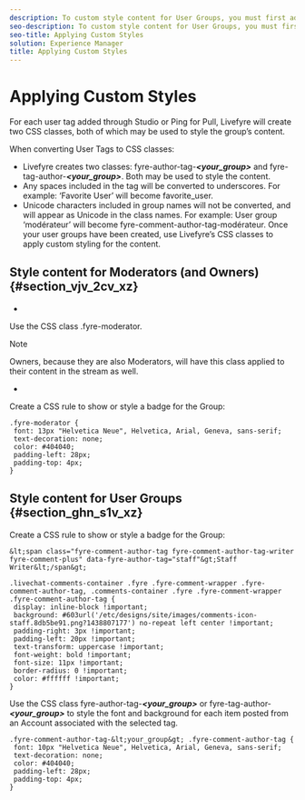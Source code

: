```yaml
---
description: To custom style content for User Groups, you must first add a User Tag to the account, then style the content using CSS.
seo-description: To custom style content for User Groups, you must first add a User Tag to the account, then style the content using CSS.
seo-title: Applying Custom Styles
solution: Experience Manager
title: Applying Custom Styles
---
```


# Applying Custom Styles

For each user tag added through Studio or Ping for Pull, Livefyre will create two CSS classes, both of which may be used to style the group’s content.

When converting User Tags to CSS classes:

* Livefyre creates two classes: fyre-author-tag-***&lt;your_group&gt;*** and fyre-tag-author-***&lt;your_group&gt;***. Both may be used to style the content.
* Any spaces included in the tag will be converted to underscores. For example: ‘Favorite User’ will become favorite_user.
* Unicode characters included in group names will not be converted, and will appear as Unicode in the class names. For example: User group ‘modérateur’ will become fyre-comment-author-tag-modérateur.
Once your user groups have been created, use Livefyre’s CSS classes to apply custom styling for the content.

## Style content for Moderators (and Owners) {#section_vjv_2cv_xz}

  *
  Use the CSS class .fyre-moderator.
  
  >[!NOTE]
  >
  >Owners, because they are also Moderators, will have this class applied to their content in the stream as well.
  
  *
  Create a CSS rule to show or style a badge for the Group:
  
  ```
  .fyre-moderator { 
   font: 13px "Helvetica Neue", Helvetica, Arial, Geneva, sans-serif; 
   text-decoration: none; 
   color: #404040; 
   padding-left: 28px; 
   padding-top: 4px; 
  }
  ```
  
## Style content for User Groups {#section_ghn_s1v_xz}

Create a CSS rule to show or style a badge for the Group:


```
&lt;span class="fyre-comment-author-tag fyre-comment-author-tag-writer fyre-comment-plus" data-fyre-author-tag="staff"&gt;Staff Writer&lt;/span&gt;
```

```
.livechat-comments-container .fyre .fyre-comment-wrapper .fyre-comment-author-tag, .comments-container .fyre .fyre-comment-wrapper .fyre-comment-author-tag { 
 display: inline-block !important; 
 background: #603url('/etc/designs/site/images/comments-icon-staff.8db5be91.png?1438807177') no-repeat left center !important; 
 padding-right: 3px !important; 
 padding-left: 20px !important; 
 text-transform: uppercase !important; 
 font-weight: bold !important; 
 font-size: 11px !important; 
 border-radius: 0 !important; 
 color: #ffffff !important; 
}
```
Use the CSS class fyre-author-tag-***&lt;your_group&gt;*** or fyre-tag-author-***&lt;your_group&gt;*** to style the font and background for each item posted from an Account associated with the selected tag.

```
.fyre-comment-author-tag-&lt;your_group&gt; .fyre-comment-author-tag { 
 font: 10px "Helvetica Neue", Helvetica, Arial, Geneva, sans-serif; 
 text-decoration: none; 
 color: #404040; 
 padding-left: 28px; 
 padding-top: 4px; 
}
```
